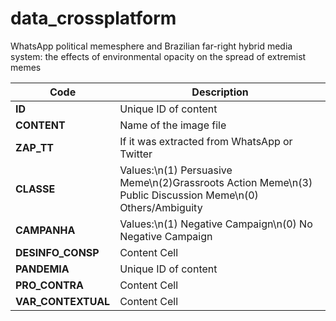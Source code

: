 # data_crossplatform
WhatsApp political memesphere and Brazilian far-right hybrid media system: the effects of environmental opacity on the spread of extremist memes

| Code  | Description |
| ------------- | ------------- |
| **ID**  | Unique ID of content  |
| **CONTENT**  | Name of the image file  |
| **ZAP_TT**  | If it was extracted from WhatsApp or Twitter  |
| **CLASSE**  | Values:\n(1) Persuasive Meme\n(2)Grassroots Action Meme\n(3) Public Discussion Meme\n(0) Others/Ambiguity  |
| **CAMPANHA**  | Values:\n(1) Negative Campaign\n(0) No Negative Campaign  |
| **DESINFO_CONSP**  | Content Cell  |
| **PANDEMIA**  | Unique ID of content  |
| **PRO_CONTRA**  | Content Cell  |
| **VAR_CONTEXTUAL**  | Content Cell  |
